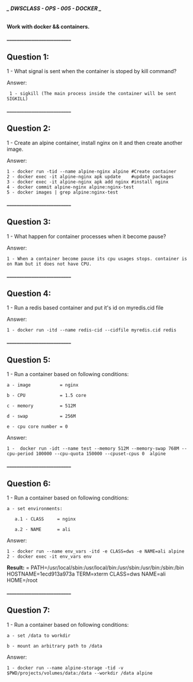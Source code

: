 ###### **_ DWSCLASS - OPS - 005 - DOCKER _**

**Work with docker && containers.** 
 
 **__________________________**
 
## **Question 1:**
 1 - What signal is sent when the container is stoped by kill command?

Answer:
```
 1 - sigkill (The main process inside the container will be sent SIGKILL)
```

**__________________________**

## **Question 2:**
 1 - Create an alpine container, install nginx on it and then create another image.


Answer:
```
1 - docker run -tid --name alpine-nginx alpine #Create container
2 - docker exec -it alpine-nginx apk update    #update packages
3 - docker exec -it alpine-nginx apk add nginx #install nginx
4 - docker commit alpine-nginx alpine:nginx-test
5 - docker images | grep alpine:nginx-test

```

**__________________________**


## **Question 3:**
 1 - What happen for container processes when it become pause?

Answer:
```
1 - When a container become pause its cpu usages stops. container is on Ram but it does not have CPU.

```

**__________________________**

## **Question 4:**
 1 - Run a redis based container and put it's id on myredis.cid file

Answer:
```
1 - docker run -itd --name redis-cid --cidfile myredis.cid redis
```

**__________________________**

## **Question 5:**
 1 - Run a container based on following conditions:

    a - image           = nginx

    b - CPU             = 1.5 core

    c - memory          = 512M

    d - swap            = 256M

    e - cpu core number = 0


Answer:
```
1 -  docker run -idt --name test --memory 512M --memory-swap 768M --cpu-period 100000 --cpu-quota 150000 --cpuset-cpus 0  alpine 
```

**__________________________**

## **Question 6:**
 1 - Run a container based on following conditions:

    a - set environments:

       a.1 - CLASS     = nginx

       a.2 - NAME      = ali

    
Answer:
```
1 - docker run --name env_vars -itd -e CLASS=dws -e NAME=ali alpine
2 - docker exec -it env_vars env 

```

**Result:** = 
PATH=/usr/local/sbin:/usr/local/bin:/usr/sbin:/usr/bin:/sbin:/bin
HOSTNAME=1ecd913a973a
TERM=xterm
CLASS=dws
NAME=ali
HOME=/root


**__________________________**

## **Question 7:**
 1 - Run a container based on following conditions:

    a - set /data to workdir
    
    b - mount an arbitrary path to /data
    
Answer:
```
1 - docker run --name alpine-storage -tid -v $PWD/projects/volumes/data:/data --workdir /data alpine

```